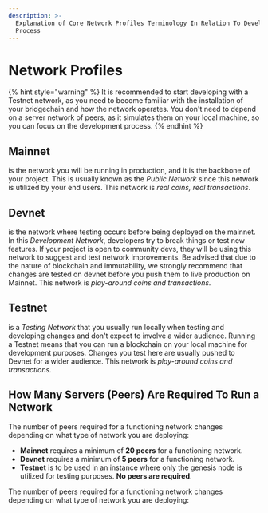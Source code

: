 ```yaml
---
description: >-
  Explanation of Core Network Profiles Terminology In Relation To Development
  Process
---
```


# Network Profiles

{% hint style="warning" %}
It is recommended to start developing with a Testnet network, as you need to become familiar with the installation of your bridgechain and how the network operates. You don't need to depend on a server network of peers, as it simulates them on your local machine, so you can focus on the development process.
{% endhint %}

## Mainnet

is the network you will be running in production, and it is the backbone of your project. This is usually known as the _Public Network_ since this network is utilized by your end users. This network is _real coins, real transactions_.

## Devnet

is the network where testing occurs before being deployed on the mainnet. In this _Development Network_, developers try to break things or test new features. If your project is open to community devs, they will be using this network to suggest and test network improvements. Be advised that due to the nature of blockchain and immutability, we strongly recommend that changes are tested on devnet before you push them to live production on Mainnet. This network is _play-around coins and transactions._

## Testnet

is a _Testing Network_ that you usually run locally when testing and developing changes and don't expect to involve a wider audience. Running a Testnet means that you can run a blockchain on your local machine for development purposes. Changes you test here are usually pushed to Devnet for a wider audience. This network is _play-around coins and transactions._

## How Many Servers \(Peers\) Are Required To Run a Network 

The number of peers required for a functioning network changes depending on what type of network you are deploying:

* **Mainnet** requires a minimum of **20 peers** for a functioning network.
* **Devnet** requires a minimum of **5 peers** for a functioning network.
* **Testnet** is to be used in an instance where only the genesis node is utilized for testing purposes. **No peers are required**.

The number of peers required for a functioning network changes depending on what type of network you are deploying:



